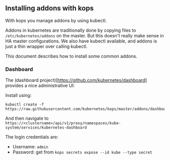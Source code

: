 ## Installing addons with kops

With kops you manage addons by using kubectl.

Addons in kubernetes are traditionally done by copying files to `/etc/kubernetes/addons` on the master.  But this
doesn't really make sense in HA master configurations.  We also have kubectl available, and addons is just a thin
wrapper over calling kubectl.

This document describes how to install some common addons.

### Dashboard

The (dashboard project)[https://github.com/kubernetes/dashboard] provides a nice administrative UI:

Install using:
```
kubectl create -f https://raw.githubusercontent.com/kubernetes/kops/master/addons/dashboard/dashboard.yaml
```

And then navigate to `https://<clustername>/api/v1/proxy/namespaces/kube-system/services/kubernetes-dashboard`

The login credentials are:

* Username: `admin`
* Password: get from `kops secrets expose --id kube --type secret`


